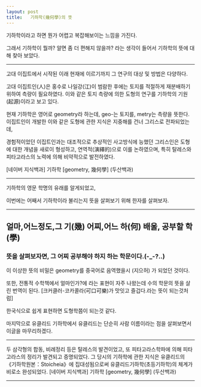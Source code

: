 ```yaml
---
layout: post
title:   기하학(幾何學)의 뜻
---
```


기하학이라고 하면 뭔가 어렵고 복잡해보이는 느낌을 가진다.

그래서 기하학이 뭘까? 알면 좀 더 편해지 않을까? 라는 생각이 들어서 기하학의 뜻에 대해 찾아 보았다.

---
고대 이집트에서 시작된 이래 현재에 이르기까지 그 연구의 대상 및 방법은 다양하다. 

고대 이집트인(人)은 홍수로 나일강(江)이 범람한 후에는 토지를 적절하게 재분배하기 위하여 측량이 필요하였다. 이와 같은 토지 측량에 의한 도형의 연구를 기하학의 기원(起源)이라고 보고 있다.

현재 기하학은 영어로 geometry라 하는데, geo-는 토지를, metry는 측량을 뜻한다. 이집트인이 개발한 이와 같은 도형에 관한 지식은 지중해를 건너 그리스로 전파되었는데, 

경험적이었던 이집트인과는 대조적으로 추상적인 사고방식에 능했던 그리스인은 도형에 대한 개념을 새로이 형성하고, 연역적(演繹的)으로 이를 논하였으며, 특히 탈레스와 피타고라스의 노력에 의해 비약적으로 발전하였다.

[네이버 지식백과] 기하학 [geometry, 幾何學] (두산백과)

---

기하학의 영문 학명의 유래를 알게되었고, 

이번에는 어째서 기하학이라 불리는지 뜻을 살펴보기 위해 한자를 살펴보자.

---
얼마,어느정도,그 기(幾)
어찌,어느 하(何)
배울, 공부할 학(學)
---

### 뜻을 살펴보자면, 그 어찌 공부해야 하지 하는 학문이다.(-_-?..)

이 이상한 뜻의 비밀은 geometry를 중국어로 음역했을시 (지으허) 가 되었던 것이다.

또한, 전통적 수학책에서 얼마인가?에 라는 표현이 자주 나왔는데 수의 학문의 뜻을 살린 번역이 된다. [크커클러-코카콜라(可口可樂)가 맛잇고 즐겁다.라는 뜻이 되는것처럼]

한국식으로 쉽게 표현하면 도형학쯤이 되는것 같다.

마지막으로 유클리드 기하학에서 유클리드는 단순히 사람 이름이라는 점을 살펴보면서 이글을 마무리하겠다.

---

두 삼각형의 합동, 비례정리 등은 탈레스의 발견이었고, 
또 피타고라스학파에 의해 피타고라스의 정리가 발견되고 증명되었다. 
그 당시의 기하학에 관한 지식은 유클리드의 《기하학원본：Stoicheia》에 집대성됨으로써 유클리드기하학(초등기하학)의 체계가 비로소 완성되었다.
[네이버 지식백과] 기하학 [geometry, 幾何學] (두산백과)

---